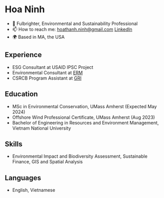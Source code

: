 # Hoa Ninh
- 🌱 Fulbrighter, Environmental and Sustainability Professional
- 📫 How to reach me: hoathanh.ninh@gmail.com [LinkedIn](https://www.linkedin.com/in/hoa-ninh-206193162/)
- 🌍 Based in MA, the USA

## Experience

- ESG Consultant at USAID IPSC Project
- Environmental Consultant at [ERM](https://www.erm.com)
- CSRCB Program Assistant at [GRI](https://www.globalreporting.org)

## Education

- MSc in Environmental Conservation, UMass Amherst (Expected May 2024)
- Offshore Wind Professional Certificate, UMass Amherst (Aug 2023)
- Bachelor of Engineering in Resources and Environment Management, Vietnam National University

## Skills

- Environmental Impact and Biodiversity Assessment, Sustainable Finance, GIS and Spatial Analysis

## Languages

- English, Vietnamese



